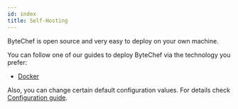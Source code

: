 ```yaml
---
id: index
title: Self-Hosting
---
```


ByteChef is open source and very easy to deploy on your own machine.

You can follow one of our guides to deploy ByteChef via the technology you prefer:

- [Docker](installation-guides/docker.md)

Also, you can change certain default configuration values. For details check [Configuration guide](configuration.md).
